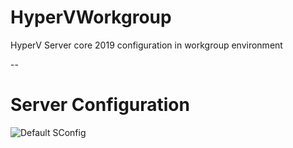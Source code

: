 # HyperVWorkgroup
HyperV Server core 2019 configuration in workgroup environment

--

# Server Configuration

![Default SConfig](resources\default_sconfig.png)

